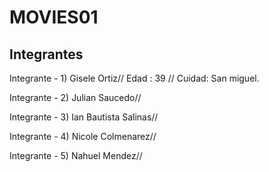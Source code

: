 #  MOVIES01
## Integrantes
 Integrante - 1)
 Gisele Ortiz// Edad : 39 // Cuidad: San miguel.

 Integrante - 2)
 Julian Saucedo//

 Integrante - 3)
 Ian Bautista Salinas//

 Integrante - 4)
 Nicole Colmenarez//

 Integrante - 5)
 Nahuel Mendez//


 
